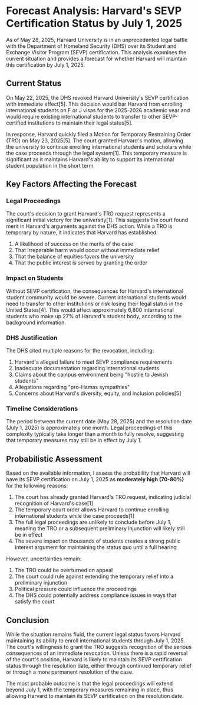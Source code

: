 # Forecast Analysis: Harvard's SEVP Certification Status by July 1, 2025

As of May 28, 2025, Harvard University is in an unprecedented legal battle with the Department of Homeland Security (DHS) over its Student and Exchange Visitor Program (SEVP) certification. This analysis examines the current situation and provides a forecast for whether Harvard will maintain this certification by July 1, 2025.

## Current Status

On May 22, 2025, the DHS revoked Harvard University's SEVP certification with immediate effect[5]. This decision would bar Harvard from enrolling international students on F or J visas for the 2025-2026 academic year and would require existing international students to transfer to other SEVP-certified institutions to maintain their legal status[5].

In response, Harvard quickly filed a Motion for Temporary Restraining Order (TRO) on May 23, 2025[5]. The court granted Harvard's motion, allowing the university to continue enrolling international students and scholars while the case proceeds through the legal system[1]. This temporary measure is significant as it maintains Harvard's ability to support its international student population in the short term.

## Key Factors Affecting the Forecast

### Legal Proceedings

The court's decision to grant Harvard's TRO request represents a significant initial victory for the university[1]. This suggests the court found merit in Harvard's arguments against the DHS action. While a TRO is temporary by nature, it indicates that Harvard has established:

1. A likelihood of success on the merits of the case
2. That irreparable harm would occur without immediate relief
3. That the balance of equities favors the university
4. That the public interest is served by granting the order

### Impact on Students

Without SEVP certification, the consequences for Harvard's international student community would be severe. Current international students would need to transfer to other institutions or risk losing their legal status in the United States[4]. This would affect approximately 6,800 international students who make up 27% of Harvard's student body, according to the background information.

### DHS Justification

The DHS cited multiple reasons for the revocation, including:

1. Harvard's alleged failure to meet SEVP compliance requirements
2. Inadequate documentation regarding international students
3. Claims about the campus environment being "hostile to Jewish students"
4. Allegations regarding "pro-Hamas sympathies"
5. Concerns about Harvard's diversity, equity, and inclusion policies[5]

### Timeline Considerations

The period between the current date (May 28, 2025) and the resolution date (July 1, 2025) is approximately one month. Legal proceedings of this complexity typically take longer than a month to fully resolve, suggesting that temporary measures may still be in effect by July 1.

## Probabilistic Assessment

Based on the available information, I assess the probability that Harvard will have its SEVP certification on July 1, 2025 as **moderately high (70-80%)** for the following reasons:

1. The court has already granted Harvard's TRO request, indicating judicial recognition of Harvard's case[1]
2. The temporary court order allows Harvard to continue enrolling international students while the case proceeds[1]
3. The full legal proceedings are unlikely to conclude before July 1, meaning the TRO or a subsequent preliminary injunction will likely still be in effect
4. The severe impact on thousands of students creates a strong public interest argument for maintaining the status quo until a full hearing

However, uncertainties remain:

1. The TRO could be overturned on appeal
2. The court could rule against extending the temporary relief into a preliminary injunction
3. Political pressure could influence the proceedings
4. The DHS could potentially address compliance issues in ways that satisfy the court

## Conclusion

While the situation remains fluid, the current legal status favors Harvard maintaining its ability to enroll international students through July 1, 2025. The court's willingness to grant the TRO suggests recognition of the serious consequences of an immediate revocation. Unless there is a rapid reversal of the court's position, Harvard is likely to maintain its SEVP certification status through the resolution date, either through continued temporary relief or through a more permanent resolution of the case.

The most probable outcome is that the legal proceedings will extend beyond July 1, with the temporary measures remaining in place, thus allowing Harvard to maintain its SEVP certification on the resolution date.